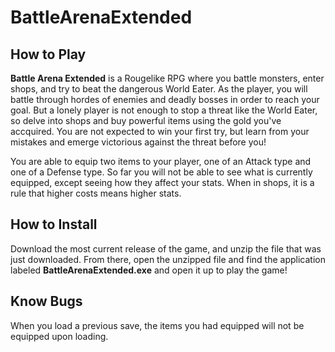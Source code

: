 # BattleArenaExtended
## How to Play
**Battle Arena Extended** is a Rougelike RPG where you battle monsters, enter shops, and try to beat the dangerous World Eater. As the player, you will battle through hordes of enemies and deadly bosses in order to reach your goal. But a lonely player is not enough to stop a threat like the World Eater, so delve into shops and buy powerful items using the gold you've accquired. You are not expected to win your first try, but learn from your mistakes and emerge victorious against the threat before you!

You are able to equip two items to your player, one of an Attack type and one of a Defense type. So far you will not be able to see what is currently equipped, except seeing how they affect your stats. When in shops, it is a rule that higher costs means higher stats.
## How to Install
Download the most current release of the game, and unzip the file that was just downloaded. From there, open the unzipped file and find the application labeled **BattleArenaExtended.exe** and open it up to play the game!
## Know Bugs
When you load a previous save, the items you had equipped will not be equipped upon loading.
